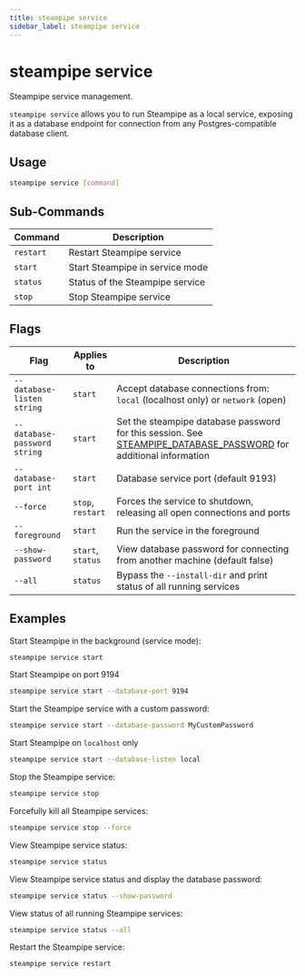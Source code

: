 ```yaml
---
title: steampipe service
sidebar_label: steampipe service
---
```



# steampipe service
Steampipe service management.

`steampipe service` allows you to run Steampipe as a local service, exposing it as a database endpoint for connection from any Postgres-compatible database client.

## Usage
```bash
steampipe service [command]
```

## Sub-Commands

| Command | Description
|-|-
| `restart` | Restart Steampipe service
| `start`   | Start Steampipe in service mode
| `status`  | Status of the Steampipe service
| `stop`    | Stop Steampipe service


## Flags

| Flag | Applies to | Description
|-|-|-
| `--database-listen string` |  `start` | Accept database connections from: `local` (localhost only) or `network` (open)
| `--database-password string`  |  `start` |  Set the steampipe database password for this session.  See [STEAMPIPE_DATABASE_PASSWORD](reference/env-vars/steampipe_database_password) for additional information
| `--database-port int` | `start` |  Database service port (default 9193)
| `--force` |  `stop`, `restart` | Forces the service to shutdown, releasing all open connections and ports
| `--foreground` |  `start` | Run the service in the foreground
| `--show-password` |  `start`, `status` | View database password for connecting from another machine (default false)
| `--all` |  `status` | Bypass the `--install-dir` and print status of all running services


<!--
| `--dashboard` |  `start` | Start the `dashboard` web server with the database service
| `--dashboard-listen string` | `start` | Accept dashboard connections from: `local` (localhost only) or `network` (open)
| `--dashboard-port int` |  `start` | Dashboard web server port (default `9194`)
| `--mod-location string` | `start` | Sets the Steampipe workspace working directory. If not specified, the workspace directory will be set to the current working directory. See <a href="reference/env-vars/steampipe_mod_location">STEAMPIPE_MOD_LOCATION</a> for details (only applies if '--dashboard' flag is also set)
| `--var stringArray` |  `start` | Specify the value of a variable (only applies if '--dashboard' flag is also set)
| `--var-file strings` |  `start` | Specify an .spvar file containing variable values (only applies if '--dashboard' flag is also set)




Start Steampipe with `dashboard`
```bash
steampipe service start --dashboard
```

Start Steampipe with `dashboard` running on `localhost` only
```bash
steampipe service start --dashboard --dashboard-listen local
```

Start Steampipe with `dashboard` running on port 9195
```bash
steampipe service start --dashboard --dashboard-port 9195
```


-->


## Examples

Start Steampipe in the background (service mode):
```bash
steampipe service start
```

Start Steampipe on port 9194
```bash
steampipe service start --database-port 9194
```

Start the Steampipe service with a custom password:
```bash
steampipe service start --database-password MyCustomPassword
```

Start Steampipe on `localhost` only
```bash
steampipe service start --database-listen local
```

Stop the Steampipe service:
```bash
steampipe service stop
```

Forcefully kill all Steampipe services:
```bash
steampipe service stop --force
```

View Steampipe service status:
```bash
steampipe service status
```

View Steampipe service status and display the database password:
```bash
steampipe service status --show-password
```

View status of all running Steampipe services:
```bash
steampipe service status --all
```

Restart the Steampipe service:
```bash
steampipe service restart
```
